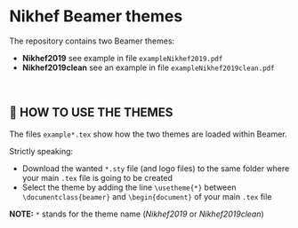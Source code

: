 # Nikhef Beamer themes

The repository contains two Beamer themes:
*  __Nikhef2019__ see example in file `exampleNikhef2019.pdf`
*  __Nikhef2019clean__ see an example in file `exampleNikhef2019clean.pdf`

&nbsp;

## :triangular_flag_on_post: HOW TO USE THE THEMES

The files `example*.tex` show how the two themes are loaded within Beamer.

Strictly speaking:
* Download the wanted `*.sty` file (and logo files) to the same folder where your main `.tex` file is going to be created
* Select the theme by adding the line `\usetheme{*}` between `\documentclass{beamer}` and `\begin{document}` of your main `.tex` file

__NOTE:__ `*` stands for the theme name (*Nikhef2019* or *Nikhef2019clean*)

&nbsp;
